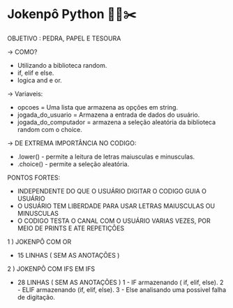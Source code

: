 # Jokenpô Python 🗿📜✂️
OBJETIVO : PEDRA, PAPEL E TESOURA


-> COMO?
- Utilizando a biblioteca random.
- if, elif e else.
- logica and e or.

-> Variaveis:
- opcoes = Uma lista que armazena as opções em string.
- jogada_do_usuario = Armazena a entrada de dados do usuário.
- jogada_do_computador = armazena a seleção aleatória da biblioteca random com o choice.


-> DE EXTREMA IMPORTÂNCIA NO CODIGO:
- .lower() - permite a leitura de letras maiusculas e minusculas.
- .choice() - permite a seleção aleatória.


PONTOS FORTES:
- INDEPENDENTE DO QUE O USUÁRIO DIGITAR O CODIGO GUIA O USUÁRIO
- O USUÁRIO TEM LIBERDADE PARA USAR LETRAS MAIUSCULAS OU MINUSCULAS
- O CODIGO TESTA O CANAL COM O USUÁRIO VARIAS VEZES, POR MEIO DE PRINTS E ATE REPETIÇÕES


1 ) JOKENPÔ COM OR
- 15 LINHAS ( SEM AS ANOTAÇÕES )



2 ) JOKENPÔ COM IFS EM IFS
- 28 LINHAS ( SEM AS ANOTAÇÕES )
1 - IF armazenando ( if, elif, else).
2 - ELIF armazenando (if, elif, else).
3 - Else analisando uma possivel falha de digitação.

